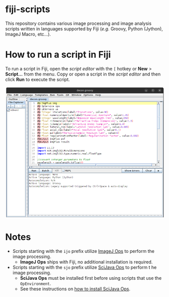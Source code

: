 # fiji-scripts

This repository contains various image processing and image analysis scripts written
in languages supported by Fiji (_e.g._ Groovy, Python (Jython), ImageJ Macro, etc...).

# How to run a script in Fiji

To run a script in Fiji, open the _script editor_ with the `[` hotkey or
**New** > **Script...** from the menu. Copy or open a script in the _script editor_
and then click **Run** to execute the script.

![script editor](docs/images/script_editor.png)

# Notes

- Scripts starting with the `ijo` prefix utilize [ImageJ Ops](https://imagej.net/libs/imagej-ops/index)
  to perform the image processing.
    - **ImageJ Ops** ships with Fiji, no additional installation is required.
- Scripts starting with the `sjo` prefix utilize [SciJava Ops](https://ops.scijava.org/en/latest/)
  to perform t he image processing.
    - **SciJava Ops** must be installed first before using scripts that use the `OpEnvironment`.
    - See these instructions on [how to install SciJava Ops](https://ops.scijava.org/en/latest/Installation.html).
